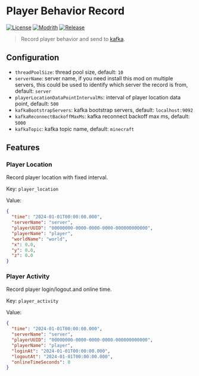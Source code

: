 # Player Behavior Record

[![License](https://shields.io/github/license/AnzhiZhang/PlayerBehaviorRecord?label=License)](https://github.com/AnzhiZhang/PlayerBehaviorRecord/blob/master/LICENSE)
[![Modrith](https://img.shields.io/modrinth/v/ciA0JPWg?logo=modrinth&label=Modrinth&color=%2300AF5C)](https://modrinth.com/plugin/player-behavior-record)
[![Release](https://shields.io/github/v/release/AnzhiZhang/PlayerBehaviorRecord?display_name=tag&include_prereleases&label=Release)](https://github.com/AnzhiZhang/PlayerBehaviorRecord/releases/latest)

> Record player behavior and send to [kafka](https://kafka.apache.org/).

## Configuration

- `threadPoolSize`: thread pool size, default: `10`
- `serverName`: server name, if you need install this mod on multiple servers, this could be used to identify which server the record is from, default: `server`
- `playerLocationDataPointIntervalMs`: interval of player location data point, default: `500`
- `kafkaBootstrapServers`: kafka bootstrap servers, default: `localhost:9092`
- `kafkaReconnectBackoffMaxMs`: kafka reconnect backoff max ms, default: `5000`
- `kafkaTopic`: kafka topic name, default: `minecraft`

## Features

### Player Location

Record player location with fixed interval.

Key: `player_location`

Value:

```json
{
  "time": "2024-01-01T00:00:00.000",
  "serverName": "server",
  "playerUUID": "00000000-0000-0000-0000-000000000000",
  "playerName": "player",
  "worldName": "world",
  "x": 0.0,
  "y": 0.0,
  "z": 0.0
}
```

### Player Activity

Record player login/logout.and online time.

Key: `player_activity`

Value:

```json
{
  "time": "2024-01-01T00:00:00.000",
  "serverName": "server",
  "playerUUID": "00000000-0000-0000-0000-000000000000",
  "playerName": "player",
  "loginAt": "2024-01-01T00:00:00.000",
  "logoutAt": "2024-01-01T00:00:00.000",
  "onlineTimeSeconds": 0
}
```
